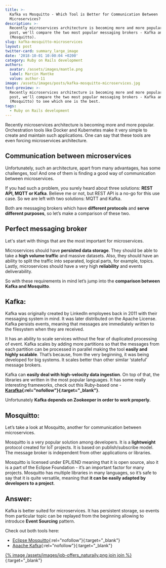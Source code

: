 ```yaml
---
title: >-
  Kafka vs Mosquitto - Which Tool is Better for Communication Between
  Microservices?
description: >-
  Recently microservices architecture is becoming more and more popular. In this
  post, we'll compare the two most popular messaging brokers - Kafka and MQTT
  (Mosquitto).
slug: kafka-mosquitto-microservices
layout: post
twitter-card: summary_large_image
date: '2018-10-01 10:00:04 +0200'
category: Ruby on Rails development
authors:
  avatar: /assets/images/mantle.png
  label: Marcin Mantke
  value: author-11
image: /assets/images/posts/kafka-mosquitto-microservices.jpg
text-preview: >-
  Recently microservices architecture is becoming more and more popular. In this
  post, we'll compare the two most popular messaging brokers - Kafka and MQTT
  (Mosquitto) to see which one is the best.
tags:
  - Ruby on Rails development
---
```

Recently microservices architecture is becoming more and more popular. Orchestration tools like Docker and Kubernetes make it very simple to create and maintain such applications. One can say that these tools are even forcing microservices architecture.

## Communication between microservices

Unfortunately, such an architecture, apart from many advantages, has some challenges, too! And one of them is finding a good way of communication between microservices.

If you had such a problem, you surely heard about three solutions: **REST API, MQTT or Kafka**. Believe me or not, but REST API is a no-go for this use case. So we are left with two solutions: MQTT and Kafka.

Both are messaging brokers which have **different protocols** and **serve different purposes**, so let’s make a comparison of these two.

## Perfect messaging broker

Let's start with things that are the most important for microservices.

Microservices should have **persisted data storage**. They should be able to take a **high volume traffic** and massive datasets. Also, they should have an ability to split the traffic into separated, logical parts, for example, topics. Lastly, microservices should have a very high **reliability** and events deliverability.

So with these requirements in mind let’s jump into the **comparison between Kafka and Mosquitto**.

## Kafka:

Kafka was originally created by LinkedIn employees back in 2011 with their messaging system in mind. It was later distributed on the Apache License. Kafka persists events, meaning that messages are immediately written to the filesystem when they are received.

It has an ability to scale services without the fear of duplicated processing of event. Kafka scales by adding more partitions so that the messages from each partition can be processed in parallel making the tool **easily and highly scalable**. That’s because, from the very beginning, it was being developed for big systems. It scales better than other similar ‘stateful’ message brokers.

Kafka can **easily deal with high-velocity data ingestion**. On top of that, the libraries are written in the most popular languages. It has some really interesting frameworks, check out this Ruby-based one - **[Karafka](https://github.com/karafka/karafka){:rel="nofollow"}{:target="_blank"}**.

Unfortunately **Kafka depends on Zookeeper in order to work properly.**

## Mosquitto:

Let’s take a look at Mosquitto, another for communication between microservices.

Mosquitto is a very popular solution among developers. It is a **lightweight** protocol created for IoT projects. It is based on publish/subscribe model. The message broker is independent from other applications or libraries.

Mosquitto is licensed under EPL/END meaning that it is open source, also it is a part of the Eclipse Foundation - it’s an important factor for many projects. Mosquitto has multiple libraries in many languages, so it’s safe to say that it is quite versatile, meaning that **it can be easily adapted by developers to a project**.

## Answer:

Kafka is better suited for microservices. It has persistent storage, so events from particular topic can be replayed from the beginning allowing to introduce **Event Sourcing** pattern.

Check out both tools here:
* [Eclipse Mosquitto](https://mosquitto.org/){:rel="nofollow"}{:target="_blank"}
* [Apache Kafka](https://kafka.apache.org/){:rel="nofollow"}{:target="_blank"}

[{% image /assets/images/job-offers_naturaily.png join join %}](https://naturaily.com/careers){:target="_blank"}
